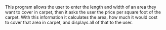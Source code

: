 This program allows the user to enter the length and width of an area they want to cover in carpet, then it asks the user the price per square foot of the carpet. With this information it calculates the area, how much it would cost to cover that area in carpet, and displays all of that to the user.